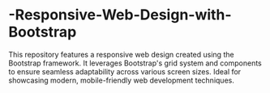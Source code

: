 # -Responsive-Web-Design-with-Bootstrap
This repository features a responsive web design created using the Bootstrap framework. It leverages Bootstrap's grid system and components to ensure seamless adaptability across various screen sizes. Ideal for showcasing modern, mobile-friendly web development techniques.
